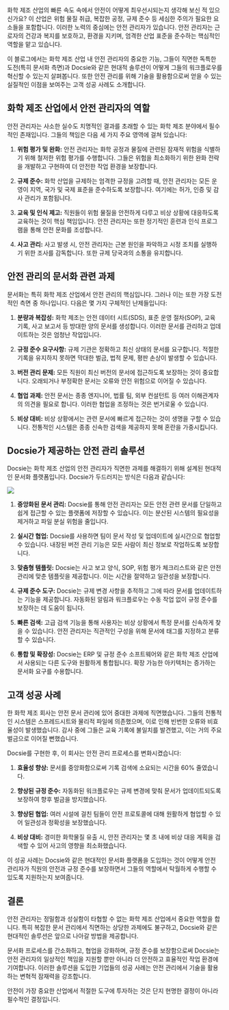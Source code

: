 화학 제조 산업의 빠른 속도 속에서 안전이 어떻게 최우선시되는지 생각해 보신 적 있으신가요? 이 산업은 위험 물질 취급, 복잡한 공정, 규제 준수 등 세심한 주의가 필요한 요소들을 포함합니다. 이러한 노력의 중심에는 안전 관리자가 있습니다. 안전 관리자는 근로자의 건강과 복지를 보호하고, 환경을 지키며, 엄격한 산업 표준을 준수하는 핵심적인 역할을 맡고 있습니다.

이 블로그에서는 화학 제조 산업 내 안전 관리자의 중요한 기능, 그들이 직면한 독특한 도전(특히 문서화 측면)과 Docsie와 같은 현대적 솔루션이 어떻게 그들의 워크플로우를 혁신할 수 있는지 살펴봅니다. 또한 안전 관리를 위해 기술을 활용함으로써 얻을 수 있는 실질적인 이점을 보여주는 고객 성공 사례도 소개합니다.

## 화학 제조 산업에서 안전 관리자의 역할

안전 관리자는 사소한 실수도 치명적인 결과를 초래할 수 있는 화학 제조 분야에서 필수적인 존재입니다. 그들의 책임은 다음 세 가지 주요 영역에 걸쳐 있습니다:

1. **위험 평가 및 완화:** 안전 관리자는 화학 공정과 물질에 관련된 잠재적 위험을 식별하기 위해 철저한 위험 평가를 수행합니다. 그들은 위험을 최소화하기 위한 완화 전략을 개발하고 구현하여 더 안전한 작업 환경을 보장합니다.

2. **규제 준수:** 화학 산업을 규제하는 엄격한 규정을 고려할 때, 안전 관리자는 모든 운영이 지역, 국가 및 국제 표준을 준수하도록 보장합니다. 여기에는 허가, 인증 및 감사 관리가 포함됩니다.

3. **교육 및 인식 제고:** 직원들이 위험 물질을 안전하게 다루고 비상 상황에 대응하도록 교육하는 것이 핵심 책임입니다. 안전 관리자는 또한 정기적인 훈련과 인식 프로그램을 통해 안전 문화를 조성합니다.

4. **사고 관리:** 사고 발생 시, 안전 관리자는 근본 원인을 파악하고 시정 조치를 실행하기 위한 조사를 감독합니다. 또한 규제 당국과의 소통을 유지합니다.

## 안전 관리의 문서화 관련 과제

문서화는 특히 화학 제조 산업에서 안전 관리의 핵심입니다. 그러나 이는 또한 가장 도전적인 측면 중 하나입니다. 다음은 몇 가지 구체적인 난제들입니다:

1. **분량과 복잡성:** 화학 제조는 안전 데이터 시트(SDS), 표준 운영 절차(SOP), 교육 기록, 사고 보고서 등 방대한 양의 문서를 생성합니다. 이러한 문서를 관리하고 업데이트하는 것은 엄청난 작업입니다.

2. **규정 준수 요구사항:** 규제 기관은 정확하고 최신 상태의 문서를 요구합니다. 적절한 기록을 유지하지 못하면 막대한 벌금, 법적 문제, 평판 손상이 발생할 수 있습니다.

3. **버전 관리 문제:** 모든 직원이 최신 버전의 문서에 접근하도록 보장하는 것이 중요합니다. 오래되거나 부정확한 문서는 오류와 안전 위험으로 이어질 수 있습니다.

4. **협업 과제:** 안전 문서는 종종 엔지니어, 법률 팀, 외부 컨설턴트 등 여러 이해관계자의 의견을 필요로 합니다. 이러한 협업을 조정하는 것은 번거로울 수 있습니다.

5. **비상 대비:** 비상 상황에서는 관련 문서에 빠르게 접근하는 것이 생명을 구할 수 있습니다. 전통적인 시스템은 종종 신속한 검색을 제공하지 못해 혼란을 가중시킵니다.

## Docsie가 제공하는 안전 관리 솔루션

Docsie는 화학 제조 산업의 안전 관리자가 직면한 과제를 해결하기 위해 설계된 현대적인 문서화 플랫폼입니다. Docsie가 두드러지는 방식은 다음과 같습니다:

![](https://cdn.docsie.io/workspace_PxAvC1Uenuc7ad6H3/doc_wn84Jkoc6hIMTO2eE/file_XE9A0ZiXYWRebMpME/image_4d67d10a-bea3-f4ec-c7ae-35d74bce7fff.jpg)

1. **중앙화된 문서 관리:** Docsie를 통해 안전 관리자는 모든 안전 관련 문서를 단일하고 쉽게 접근할 수 있는 플랫폼에 저장할 수 있습니다. 이는 분산된 시스템의 필요성을 제거하고 파일 분실 위험을 줄입니다.

2. **실시간 협업:** Docsie를 사용하면 팀이 문서 작성 및 업데이트에 실시간으로 협업할 수 있습니다. 내장된 버전 관리 기능은 모든 사람이 최신 정보로 작업하도록 보장합니다.

3. **맞춤형 템플릿:** Docsie는 사고 보고 양식, SOP, 위험 평가 체크리스트와 같은 안전 관리에 맞춘 템플릿을 제공합니다. 이는 시간을 절약하고 일관성을 보장합니다.

4. **규제 준수 도구:** Docsie는 규제 변경 사항을 추적하고 그에 따라 문서를 업데이트하는 기능을 제공합니다. 자동화된 알림과 워크플로우는 수동 작업 없이 규정 준수를 보장하는 데 도움이 됩니다.

5. **빠른 검색:** 고급 검색 기능을 통해 사용자는 비상 상황에서 특정 문서를 신속하게 찾을 수 있습니다. 안전 관리자는 직관적인 구성을 위해 문서에 태그를 지정하고 분류할 수 있습니다.

6. **통합 및 확장성:** Docsie는 ERP 및 규정 준수 소프트웨어와 같은 화학 제조 산업에서 사용되는 다른 도구와 원활하게 통합됩니다. 확장 가능한 아키텍처는 증가하는 문서화 요구를 수용합니다.

## 고객 성공 사례

한 화학 제조 회사는 안전 문서 관리에 있어 중대한 과제에 직면했습니다. 그들의 전통적인 시스템은 스프레드시트와 물리적 파일에 의존했으며, 이로 인해 빈번한 오류와 비효율성이 발생했습니다. 감사 중에 그들은 교육 기록에 불일치를 발견했고, 이는 거의 주요 벌금으로 이어질 뻔했습니다.

Docsie를 구현한 후, 이 회사는 안전 관리 프로세스를 변화시켰습니다:

1. **효율성 향상:** 문서를 중앙화함으로써 기록 검색에 소요되는 시간을 60% 줄였습니다.

2. **향상된 규정 준수:** 자동화된 워크플로우는 규제 변경에 맞춰 문서가 업데이트되도록 보장하여 향후 벌금을 방지했습니다.

3. **향상된 협업:** 여러 시설에 걸친 팀들이 안전 프로토콜에 대해 원활하게 협업할 수 있어 일관성과 정확성을 보장했습니다.

4. **비상 대비:** 경미한 화학물질 유출 시, 안전 관리자는 몇 초 내에 비상 대응 계획을 검색할 수 있어 사고의 영향을 최소화했습니다.

이 성공 사례는 Docsie와 같은 현대적인 문서화 플랫폼을 도입하는 것이 어떻게 안전 관리자가 직원의 안전과 규정 준수를 보장하면서 그들의 역할에서 탁월하게 수행할 수 있도록 지원하는지 보여줍니다.

## 결론

안전 관리자는 정밀함과 성실함이 타협할 수 없는 화학 제조 산업에서 중요한 역할을 합니다. 특히 복잡한 문서 관리에서 직면하는 상당한 과제에도 불구하고, Docsie와 같은 현대적인 솔루션은 앞으로 나아갈 방법을 제공합니다.

문서화 프로세스를 간소화하고, 협업을 강화하며, 규정 준수를 보장함으로써 Docsie는 안전 관리자의 일상적인 책임을 지원할 뿐만 아니라 더 안전하고 효율적인 작업 환경에 기여합니다. 이러한 솔루션을 도입한 기업들의 성공 사례는 안전 관리에서 기술을 활용하는 변혁적 잠재력을 강조합니다.

안전이 가장 중요한 산업에서 적절한 도구에 투자하는 것은 단지 현명한 결정이 아니라 필수적인 결정입니다.